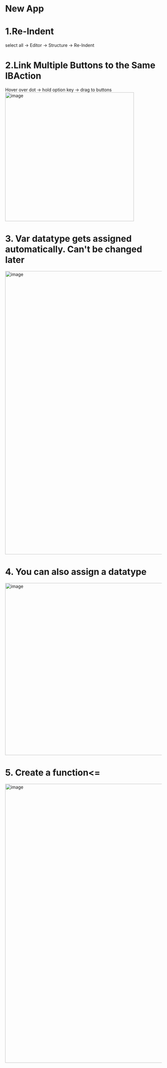 # New App
# 1.Re-Indent
select all -> Editor -> Structure -> Re-Indent
# 2.Link Multiple Buttons to the Same IBAction
Hover over dot -> hold option key -> drag to buttons <br>
<img width="414" alt="image" src="https://github.com/jasonfangmagic/Xylophone-iOS13/assets/87825019/56281945-2347-4aa7-884f-dcd626d29aab">
# 3. Var datatype gets assigned automatically. Can't be changed later <br>
<img width="910" alt="image" src="https://github.com/jasonfangmagic/Xylophone-iOS13/assets/87825019/562e2a3c-bfdc-4d40-b229-89c564d29102">

# 4. You can also assign a datatype <br>
<img width="553" alt="image" src="https://github.com/jasonfangmagic/Xylophone-iOS13/assets/87825019/42552233-e6c6-482f-bd09-07ebf4734e8d">

# 5. Create a function<= <br>
<img width="896" alt="image" src="https://github.com/jasonfangmagic/Xylophone-iOS13/assets/87825019/c97beace-9841-414e-8880-38a95a64f0bf">




